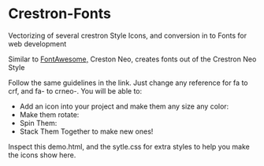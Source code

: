 # Crestron-Fonts
Vectorizing of several crestron Style Icons, and conversion in to Fonts for web development
    <div>
        <p>Similar to <a href="https://www.w3schools.com/icons/fontawesome_icons_intro.asp">FontAwesome,</a> Creston Neo, creates fonts out of the Crestron Neo Style</p>
        Follow the same guidelines in the link.  Just change any reference for fa to crf, and fa- to crneo-. You will be able to:  <br>
        <ul>
            <li>
                Add an icon into your project and make them any size any color:
            </li>
            <li>
                Make them rotate:
            </li>
            <li>Spin Them:</i></li>
            <li>
                Stack Them Together to make new ones!
            </li>
        </ul>
        Inspect this demo.html, and the sytle.css for extra styles to help you make the icons show here.
    </div>
